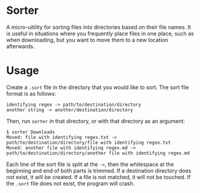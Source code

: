 # Sorter
A micro-uitility for sorting files into directories based on their file names.
It is useful in situations where you frequently place files in one place, such as when downloading, but you want to move them to a new location afterwards.

# Usage
Create a `.sort` file in the directory that you would like to sort.
The sort file format is as follows:

```
identifying regex -> path/to/destination/directory
another string -> another/destination/directory
```

Then, run `sorter` in that directory, or with that directory as an argument:

```
$ sorter Downloads
Moved: file with identifying regex.txt -> path/to/destination/directory/file with identifying regex.txt
Moved: another file with identifying regex.md -> path/to/destination/directory/another file with identifying regex.md
```

Each line of the sort file is split at the `->`, then the whitespace at the beginning and end of both parts is trimmed.
If a destination directory does not exist, it will be created.
If a file is not matched, it will not be touched.
If the `.sort` file does not exist, the program will crash.
